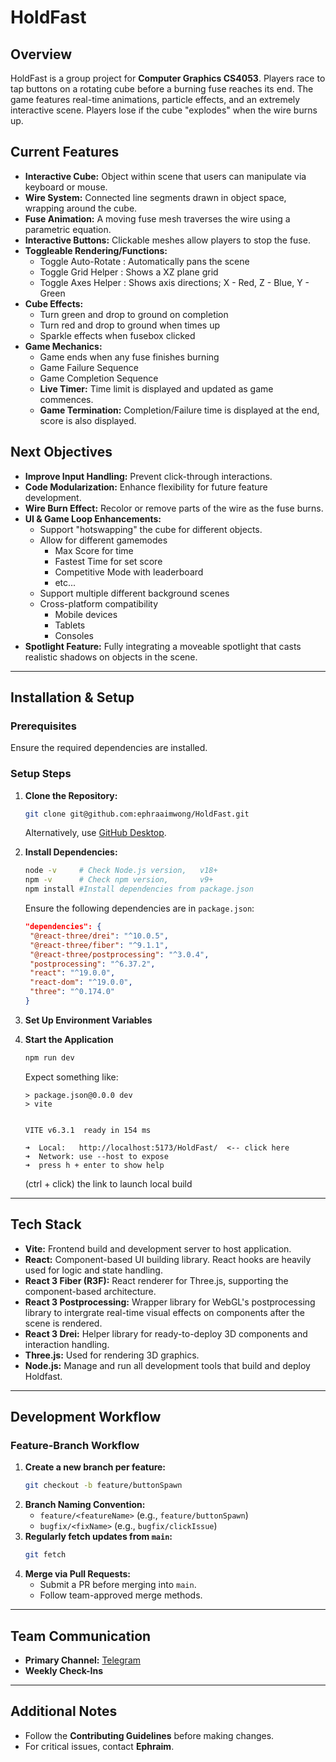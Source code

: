 # **HoldFast**  

## **Overview**  
HoldFast is a group project for **Computer Graphics CS4053**. Players race to tap buttons on a rotating cube before a burning fuse reaches its end. The game features real-time animations, particle effects, and an extremely interactive scene. Players lose if the cube "explodes" when the wire burns up.

## **Current Features**
- **Interactive Cube:** Object within scene that users can manipulate via keyboard or mouse. 
- **Wire System:** Connected line segments drawn in object space, wrapping around the cube.  
- **Fuse Animation:** A moving fuse mesh traverses the wire using a parametric equation.  
- **Interactive Buttons:** Clickable meshes allow players to stop the fuse.  
- **Toggleable Rendering/Functions:** 
   - Toggle Auto-Rotate	: Automatically pans the scene
   - Toggle Grid Helper	: Shows a XZ plane grid
   - Toggle Axes Helper	: Shows axis directions; X - Red, Z - Blue, Y - Green
- **Cube Effects:**
   - Turn green and drop to ground on completion
   - Turn red and drop to ground when times up
   - Sparkle effects when fusebox clicked
- **Game Mechanics:**
   - Game ends when any fuse finishes burning
   - Game Failure Sequence
   - Game Completion Sequence
   - **Live Timer:** Time limit is displayed and updated as game commences.
   - **Game Termination:** Completion/Failure time is displayed at the end, score is also displayed.

## **Next Objectives**  
- **Improve Input Handling:** Prevent click-through interactions.  
- **Code Modularization:** Enhance flexibility for future feature development.  
- **Wire Burn Effect:** Recolor or remove parts of the wire as the fuse burns.  
- **UI & Game Loop Enhancements:** 
   - Support "hotswapping" the cube for different objects.
   - Allow for different gamemodes
      - Max Score for time
      - Fastest Time for set score
      - Competitive Mode with leaderboard
      - etc...
   - Support multiple different background scenes
   - Cross-platform compatibility
      - Mobile devices
      - Tablets
      - Consoles
- **Spotlight Feature:** Fully integrating a moveable spotlight that casts realistic shadows on objects in the scene.

---  
## **Installation & Setup**  
### **Prerequisites**  
Ensure the required dependencies are installed.  

### **Setup Steps**  
1. **Clone the Repository:**  
   ```sh
   git clone git@github.com:ephraaimwong/HoldFast.git
   ```  
   Alternatively, use [GitHub Desktop](https://docs.github.com/en/desktop/adding-and-cloning-repositories/cloning-a-repository-from-github-to-github-desktop).  

2. **Install Dependencies:**  
   ```sh
   node -v     # Check Node.js version,   v18+ 
   npm -v      # Check npm version,       v9+
   npm install #Install dependencies from package.json
   ```  

   Ensure the following dependencies are in `package.json`:  
   ```json
   "dependencies": {
    "@react-three/drei": "^10.0.5",
    "@react-three/fiber": "^9.1.1",
    "@react-three/postprocessing": "^3.0.4",
    "postprocessing": "^6.37.2",
    "react": "^19.0.0",
    "react-dom": "^19.0.0",
    "three": "^0.174.0"
   }
   ```  

3. **Set Up Environment Variables**  
4. **Start the Application**  
   ```sh
   npm run dev
   ```  
   Expect something like:
   ```
   > package.json@0.0.0 dev
   > vite


   VITE v6.3.1  ready in 154 ms

   ➜  Local:   http://localhost:5173/HoldFast/  <-- click here
   ➜  Network: use --host to expose
   ➜  press h + enter to show help
   ```
   (ctrl + click) the link to launch local build

---  
## **Tech Stack**  
- **Vite:** Frontend build and development server to host application.
- **React:** Component-based UI building library. React hooks are heavily used for logic and state handling.
- **React 3 Fiber (R3F):** React renderer for Three.js, supporting the component-based architecture.
- **React 3 Postprocessing:** Wrapper library for WebGL's postprocessing library to intergrate real-time visual effects on components after the scene is rendered.
- **React 3 Drei:** Helper library for ready-to-deploy 3D components and interaction handling.
- **Three.js:** Used for rendering 3D graphics.  
- **Node.js:** Manage and run all development tools that build and deploy Holdfast.

---  
## **Development Workflow**  
### **Feature-Branch Workflow**  
1. **Create a new branch per feature:**  
   ```sh
   git checkout -b feature/buttonSpawn
   ```  
2. **Branch Naming Convention:**  
   - `feature/<featureName>` (e.g., `feature/buttonSpawn`)  
   - `bugfix/<fixName>` (e.g., `bugfix/clickIssue`)  
3. **Regularly fetch updates from `main`:**  
   ```sh
   git fetch
   ```  
4. **Merge via Pull Requests:**  
   - Submit a PR before merging into `main`.  
   - Follow team-approved merge methods.  

---  
## **Team Communication**  
- **Primary Channel:** [Telegram](https://telegram.org/)  
- **Weekly Check-Ins**  

---  
## **Additional Notes**  
- Follow the **Contributing Guidelines** before making changes.    
- For critical issues, contact **Ephraim**.  

